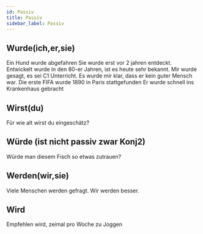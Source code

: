 ```yaml
---
id: Passiv
title: Passiv
sidebar_label: Passiv
---
```


## Wurde(ich,er,sie)

Ein Hund wurde abgefahren
Sie wurde erst vor 2 jahren entdeckt.
Entwickelt wurde in den 80-er Jahren, ist es heute sehr bekannt.
Mir wurde gesagt, es sei C1 Unterricht.
Es wurde mir klar, dass er kein guter Mensch war.
Die erste FIFA wurde 1890 in Paris stattgefunden
Er wurde schnell ins Krankenhaus gebracht

## Wirst(du)

Für wie alt wirst du eingeschätz?

## Würde (ist nicht passiv zwar Konj2)

Würde man diesem Fisch so etwas zutrauen?

## Werden(wir,sie)

Viele Menschen werden gefragt.
Wir werden besser.

## Wird

Empfehlen wird, zeimal pro Woche zu Joggen

